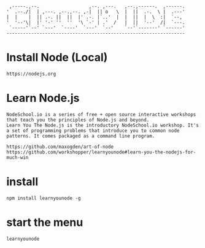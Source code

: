 
     ,-----.,--.                  ,--. ,---.   ,--.,------.  ,------.
    '  .--./|  | ,---. ,--.,--. ,-|  || o   \  |  ||  .-.  \ |  .---'
    |  |    |  || .-. ||  ||  |' .-. |`..'  |  |  ||  |  \  :|  `--, 
    '  '--'\|  |' '-' ''  ''  '\ `-' | .'  /   |  ||  '--'  /|  `---.
     `-----'`--' `---'  `----'  `---'  `--'    `--'`-------' `------'
    ----------------------------------------------------------------- 


# Install Node (Local)

	https://nodejs.org

# Learn Node.js


	NodeSchool.io is a series of free + open source interactive workshops that teach you the principles of Node.js and beyond.
	Learn You The Node.js is the introductory NodeSchool.io workshop. It's a set of programming problems that introduce you to common node patterns. It comes packaged as a command line program.

	https://github.com/maxogden/art-of-node
	https://github.com/workshopper/learnyounode#learn-you-the-nodejs-for-much-win

# install

	npm install learnyounode -g

# start the menu

	learnyounode
